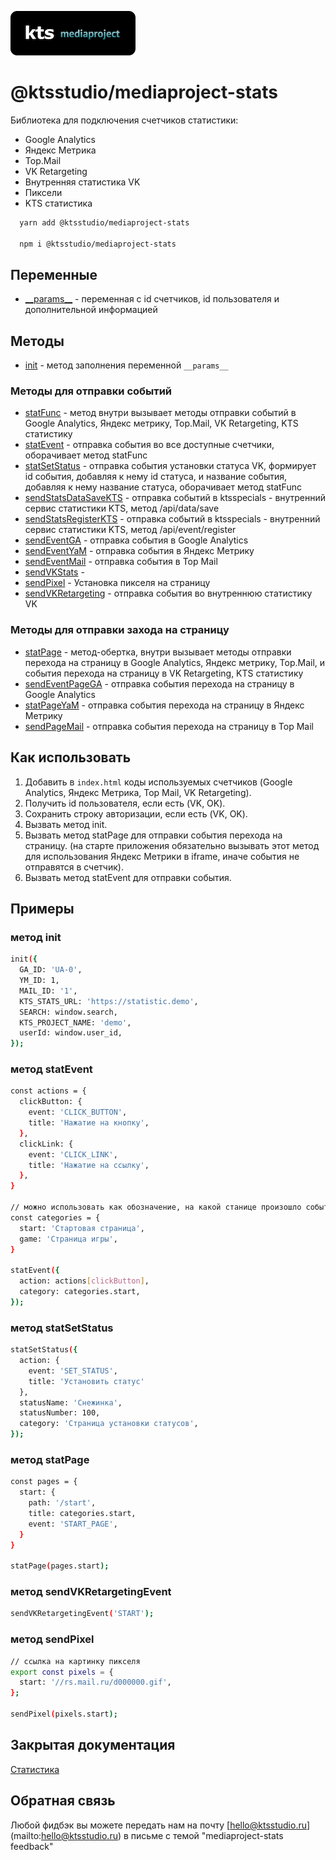 ![kts](./logo.png)

# @ktsstudio/mediaproject-stats
Библиотека для подключения счетчиков статистики:

* Google Analytics
* Яндекс Метрика
* Top.Mail
* VK Retargeting
* Внутренняя статистика VK
* Пиксели
* KTS статистика

```sh
  yarn add @ktsstudio/mediaproject-stats
  
  npm i @ktsstudio/mediaproject-stats
```

## Переменные
* [\_\_params\_\_](./src/init.ts) - переменная с id счетчиков, id пользователя и 
  дополнительной информацией

## Методы
* [init](./src/init.ts) - метод заполнения переменной `__params__`

### Методы для отправки событий
* [statFunc](./src/statsEvent.ts) - метод внутри вызывает методы отправки
    событий в Google Analytics, Яндекс метрику, Top.Mail, VK Retargeting, KTS статистику
* [statEvent](./src/statsEvent.ts) - отправка события во все доступные 
  счетчики, оборачивает метод statFunc
* [statSetStatus](./src/statsEvent.ts) - отправка события установки статуса VK, формирует id события, добавляя к нему id статуса, и название события, добавляя к нему название статуса, оборачивает метод statFunc
* [sendStatsDataSaveKTS](./src/sendKTS.ts) - отправка событий в ktsspecials - 
  внутренний сервис статистики KTS, метод /api/data/save
* [sendStatsRegisterKTS](./src/sendKTS.ts) - отправка событий в ktsspecials -
  внутренний сервис статистики KTS, метод /api/event/register
* [sendEventGA](./src/send.ts) - отправка события в Google Analytics
* [sendEventYaM](./src/send.ts) - отправка события в Яндекс Метрику
* [sendEventMail](./src/send.ts) - отправка события в Top Mail
* [sendVKStats](./src/sendVKEvents.ts) - 
* [sendPixel](./src/sendPixel.ts) - Установка пикселя на страницу
* [sendVKRetargeting](./src/sendVKRetargetingEvent.ts) - отправка события во внутреннюю статистику VK


### Методы для отправки захода на страницу
* [statPage](./src/statsPages.ts) - метод-обертка, внутри вызывает методы 
  отправки перехода на страницу в Google Analytics, Яндекс метрику, Top.Mail, 
  и события перехода на страницу в VK Retargeting, KTS статистику
* [sendEventPageGA](./src/send.ts) - отправка события перехода на страницу в 
  Google Analytics
* [statPageYaM](./src/send.ts) - отправка события перехода на страницу в Яндекс Метрику
* [sendPageMail](./src/send.ts) - отправка события перехода на страницу в Top Mail


## Как использовать
1. Добавить в `index.html` коды используемых счетчиков (Google Analytics, 
   Яндекс Метрика, Top Mail, VK Retargeting). 
2. Получить id пользователя, если есть (VK, OK).
3. Сохранить строку авторизации, если есть (VK, OK).
4. Вызвать метод init.
5. Вызвать метод statPage для отправки события перехода на страницу. 
   (на старте приложения обязательно вызывать этот метод для использования Яндекс  Метрики в iframe, иначе события не отправятся в счетчик).
6. Вызвать метод statEvent для отправки события.

## Примеры
### метод init
```sh
init({
  GA_ID: 'UA-0',
  YM_ID: 1,
  MAIL_ID: '1',
  KTS_STATS_URL: 'https://statistic.demo',
  SEARCH: window.search,
  KTS_PROJECT_NAME: 'demo',
  userId: window.user_id,
});
```

### метод statEvent
```sh
const actions = {
  clickButton: {
    event: 'CLICK_BUTTON',
    title: 'Нажатие на кнопку',
  },
  clickLink: {
    event: 'CLICK_LINK',
    title: 'Нажатие на ссылку',
  },
}

// можно использовать как обозначение, на какой станице произошло событие
const categories = {
  start: 'Стартовая страница',
  game: 'Страница игры',
}

statEvent({
  action: actions[clickButton],
  category: categories.start,
});
```

### метод statSetStatus
```sh
statSetStatus({
  action: {
    event: 'SET_STATUS',
    title: 'Установить статус'
  },
  statusName: 'Снежинка',
  statusNumber: 100,
  category: 'Страница установки статусов',
});
```

### метод statPage
```sh
const pages = {
  start: {
    path: '/start',
    title: categories.start,
    event: 'START_PAGE',
  }
}

statPage(pages.start);
```

### метод sendVKRetargetingEvent
```sh
sendVKRetargetingEvent('START');
```

### метод sendPixel
```sh
// cсылка на картинку пикселя
export const pixels = {
  start: '//rs.mail.ru/d000000.gif',
};

sendPixel(pixels.start);
```

## Закрытая документация
[Статистика](https://kts.myjetbrains.com/youtrack/articles/SPECIAL-A-152/%D0%A1%D1%82%D0%B0%D1%82%D0%B8%D1%81%D1%82%D0%B8%D0%BA%D0%B0)

## Обратная связь

Любой фидбэк вы можете передать нам на почту [hello@ktsstudio.ru]
(mailto:hello@ktsstudio.ru) в письме с темой "mediaproject-stats feedback"


